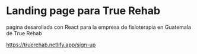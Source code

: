 # Landing page para True Rehab

pagina desarollada con React para la empresa de fisioterapia en Guatemala de True Rehab 

https://truerehab.netlify.app/sign-up


